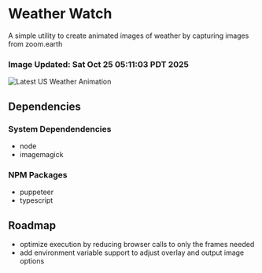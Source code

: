 # Weather Watch

A simple utility to create animated images of weather by capturing images from zoom.earth

### Image Updated: Sat Oct 25 05:11:03 PDT 2025

![Latest US Weather Animation](animations/2025-10-25.webp)

## Dependencies
### System Dependendencies
* node
* imagemagick
### NPM Packages
* puppeteer
* typescript

## Roadmap
* optimize execution by reducing browser calls to only the frames needed
* add environment variable support to adjust overlay and output image options
